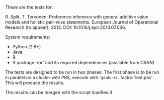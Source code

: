 These are the tests for:

R. Split, T. Tervonen: Preference inference with general additive value models and holistic pair-wise statements. European Journal of Operational Research (to appear), 2013. DOI: 10.1016/j.ejor.2013.07.036.

System requirements:
- Python (2.6+)
- Java
- R
- R package 'ror' and its required dependencies (available from CRAN)

The tests are designed to be run in two phases. The first phase is to be run in parallel on a cluster with PBS, 
execute with 'qsub -d . fastrorTest.pbs'. This will produce the results.

The results can be merged with the script loadRes.R.
